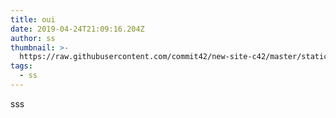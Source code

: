 ```yaml
---
title: oui
date: 2019-04-24T21:09:16.204Z
author: ss
thumbnail: >-
  https://raw.githubusercontent.com/commit42/new-site-c42/master/static/assets/2019-02-20-03-52-16-screenshot.png
tags:
  - ss
---
```

sss
